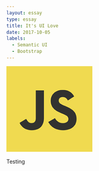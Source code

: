 ```yaml
---
layout: essay
type: essay
title: It's UI Love
date: 2017-10-05
labels:
  - Semantic UI
  - Bootstrap
---
```


<img class="ui medium right floated rounded image" src="../images/jslogo.png">

Testing
